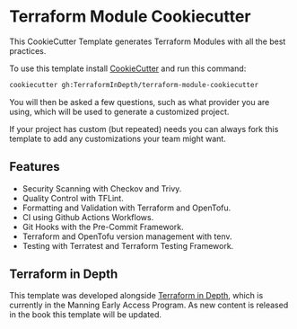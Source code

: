 # Terraform Module Cookiecutter

This CookieCutter Template generates Terraform Modules with all the best practices.

To use this template install [CookieCutter](https://www.cookiecutter.io/) and run this command:

```bash
cookiecutter gh:TerraformInDepth/terraform-module-cookiecutter
```

You will then be asked a few questions, such as what provider you are using, which will be used to generate a customized project.

If your project has custom (but repeated) needs you can always fork this template to add any customizations your team might want.

## Features

* Security Scanning with Checkov and Trivy.
* Quality Control with TFLint.
* Formatting and Validation with Terraform and OpenTofu.
* CI using Github Actions Workflows.
* Git Hooks with the Pre-Commit Framework.
* Terraform and OpenTofu version management with tenv.
* Testing with Terratest and Terraform Testing Framework.

## Terraform in Depth

This template was developed alongside [Terraform in Depth](https://mng.bz/QR21), which is currently in the Manning Early Access Program. As new content is released in the book this template will be updated.
